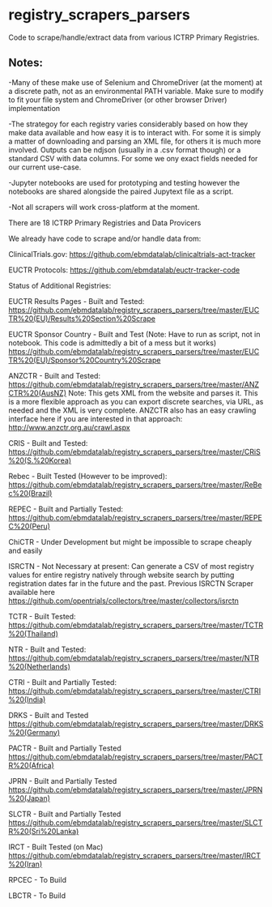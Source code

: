 # registry_scrapers_parsers
Code to scrape/handle/extract data from various ICTRP Primary Registries.

## Notes:

-Many of these make use of Selenium and ChromeDriver (at the moment) at a discrete path, not as an environmental PATH variable. Make sure to modify to fit your file system and ChromeDriver (or other browser Driver) implementation

-The strategoy for each registry varies considerably based on how they make data available and how easy it is to interact with. For some it is simply a matter of downloading and parsing an XML file, for others it is much more involved. Outputs can be ndjson (usually in a .csv format though) or a standard CSV with data columns. For some we ony exact fields needed for our current use-case.

-Jupyter notebooks are used for prototyping and testing however the notebooks are shared alongside the paired Jupytext file as a script.

-Not all scrapers will work cross-platform at the moment. 

There are 18 ICTRP Primary Registries and Data Provicers

We already have code to scrape and/or handle data from:

ClinicalTrials.gov:
https://github.com/ebmdatalab/clinicaltrials-act-tracker

EUCTR Protocols:
https://github.com/ebmdatalab/euctr-tracker-code

Status of Additional Registries:

EUCTR Results Pages - Built and Tested:
https://github.com/ebmdatalab/registry_scrapers_parsers/tree/master/EUCTR%20(EU)/Results%20Section%20Scrape

EUCTR Sponsor Country - Built and Test (Note: Have to run as script, not in notebook. This code is admittedly a bit of a mess but it works)
https://github.com/ebmdatalab/registry_scrapers_parsers/tree/master/EUCTR%20(EU)/Sponsor%20Country%20Scrape

ANZCTR - Built and Tested:
https://github.com/ebmdatalab/registry_scrapers_parsers/tree/master/ANZCTR%20(AusNZ)
Note: This gets XML from the website and parses it. This is a more flexible approach as you can export discrete searches, via URL, as needed and the XML is very complete. ANZCTR also has an easy crawling interface here if you are interested in that approach: http://www.anzctr.org.au/crawl.aspx

CRIS - Built and Tested:
https://github.com/ebmdatalab/registry_scrapers_parsers/tree/master/CRiS%20(S.%20Korea)

Rebec - Built Tested (However to be improved):
https://github.com/ebmdatalab/registry_scrapers_parsers/tree/master/ReBec%20(Brazil)

REPEC - Built and Partially Tested:
https://github.com/ebmdatalab/registry_scrapers_parsers/tree/master/REPEC%20(Peru)

ChiCTR - Under Development but might be impossible to scrape cheaply and easily

ISRCTN - Not Necessary at present:
Can generate a CSV of most registry values for entire registry natively through website search by putting registration dates far in the future and the past.
Previous ISRCTN Scraper available here
https://github.com/opentrials/collectors/tree/master/collectors/isrctn

TCTR - Built Tested:
https://github.com/ebmdatalab/registry_scrapers_parsers/tree/master/TCTR%20(Thailand)

NTR - Built and Tested:
https://github.com/ebmdatalab/registry_scrapers_parsers/tree/master/NTR%20(Netherlands)

CTRI - Built and Partially Tested:
https://github.com/ebmdatalab/registry_scrapers_parsers/tree/master/CTRI%20(India)

DRKS - Built and Tested
https://github.com/ebmdatalab/registry_scrapers_parsers/tree/master/DRKS%20(Germany)

PACTR - Built and Partially Tested
https://github.com/ebmdatalab/registry_scrapers_parsers/tree/master/PACTR%20(Africa)

JPRN - Built and Partially Tested
https://github.com/ebmdatalab/registry_scrapers_parsers/tree/master/JPRN%20(Japan)

SLCTR - Built and Partially Tested
https://github.com/ebmdatalab/registry_scrapers_parsers/tree/master/SLCTR%20(Sri%20Lanka)

IRCT - Built Tested (on Mac)
https://github.com/ebmdatalab/registry_scrapers_parsers/tree/master/IRCT%20(Iran)

RPCEC - To Build

LBCTR - To Build




